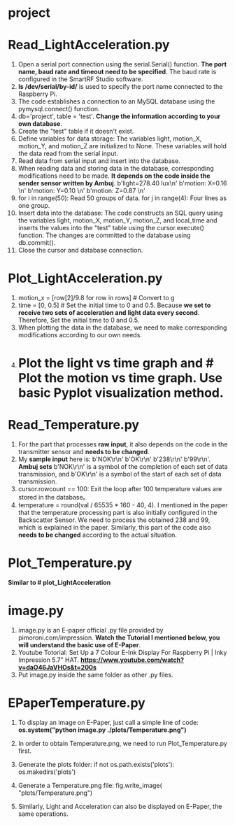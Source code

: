 # project

# Read_LightAcceleration.py
1. Open a serial port connection using the serial.Serial() function. **The port name, baud rate and timeout need to be specified**. The baud rate is configured in the SmartRF Studio software.
2. **ls /dev/serial/by-id/** is used to specify the port name connected to the Raspberry Pi.
3. The code establishes a connection to an MySQL database using the pymysql.connect() function. 
4. db='project', table = 'test'. **Change the information according to your own database**.
5. Create the "test" table if it doesn't exist.
6. Define variables for data storage: The variables light, motion_X, motion_Y, and motion_Z are initialized to None. These variables will hold the data read from the serial input.
7. Read data from serial input and insert into the database.
8. When reading data and storing data in the database, corresponding modifications need to be made. **It depends on the code inside the sender sensor written by Ambuj**.
    b'light=278.40 lux\n'
    b'motion: X=0.16 \n'
    b'motion: Y=0.10 \n'
    b'motion: Z=0.87 \n'
9. for i in range(50): Read 50 groups of data. for j in range(4): Four lines as one group.
10. Insert data into the database: The code constructs an SQL query using the variables light, motion_X, motion_Y, motion_Z, and local_time and inserts the values into the "test" table using the cursor.execute() function. The changes are committed to the database using db.commit().
11. Close the cursor and database connection.


# Plot_LightAcceleration.py
1. motion_x = [row[2]/9.8 for row in rows] # Convert to g
2. time = [0, 0.5] # Set the initial time to 0 and 0.5. Because **we set to receive two sets of acceleration and light data every second**. Therefore, Set the initial time to 0 and 0.5.
3. When plotting the data in the database, we need to make corresponding modifications according to our own needs.
4. # Plot the light vs time graph and # Plot the motion vs time graph. Use **basic Pyplot visualization method**.


# Read_Temperature.py
1. For the part that processes **raw input**, it also depends on the code in the transmitter sensor and **needs to be changed**.
2. My **sample input** here is: 
  b'NOK\r\n'
  b'OK\r\n'
  b'238\r\n'
  b'99\r\n'.
  **Ambuj sets** b'NOK\r\n' is a symbol of the completion of each set of data transmission, and b'OK\r\n' is a symbol of the start of each set of data transmission.
3. cursor.rowcount == 100: Exit the loop after 100 temperature values are stored in the database。
4. temperature = round(val / 65535 * 160 - 40, 4). I mentioned in the paper that the temperature processing part is also initially configured in the Backscatter Sensor. We need to process the obtained 238 and 99, which is explained in the paper. Similarly, this part of the code also **needs to be changed** according to the actual situation.


# Plot_Temperature.py
**Similar to # plot_LightAcceleration**

# image.py
1. image.py is an E-paper official .py file provided by pimoroni.com/impression. **Watch the Tutorial I mentioned below, you will understand the basic use of E-Paper**.
2. Youtube Totorial: Set Up a 7 Colour E-Ink Display For Raspberry Pi | Inky Impression 5.7" HAT.
    **https://www.youtube.com/watch?v=daO46JaVHOs&t=200s**
3. Put image.py inside the same folder as other .py files.

# EPaperTemperature.py
1. To display an image on E-Paper, just call a simple line of code: **os.system("python image.py ./plots/Temperature.png")**
2. In order to obtain Temperature.png, we need to run Plot_Temperature.py first.
3. Generate the plots folder:
    if not os.path.exists('plots'):
    os.makedirs('plots')
    
4. Generate a Temperature.png file:
    fig.write_image(
    "plots/Temperature.png")
5. Similarly, Light and Acceleration can also be displayed on E-Paper, the same operations.

